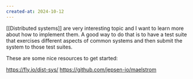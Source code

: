 ```yaml
---
created-at: 2024-10-12
---
```


[[Distributed systems]] are very interesting topic and I want to learn more about how to implement them. A good way to do that is to have a test suite that exercises different aspects of common systems and then submit the system to those test suites.

These are some nice resources to get started:

https://fly.io/dist-sys/
https://github.com/jepsen-io/maelstrom
